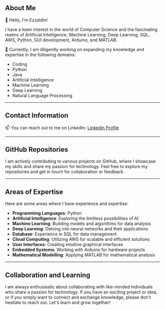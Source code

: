 
## About Me

👋 Hello, I'm Ezzaldin! 

I have a keen interest in the world of Computer Science and the fascinating realms of Artificial Intelligence, Machine Learning, Deep Learning, SQL, AWS, Python, GUI development, Arduino, and MATLAB.

🌱 Currently, I am diligently working on expanding my knowledge and expertise in the following domains:

- Coding
- Python
- Java
- Artificial Intelligence
- Machine Learning
- Deep Learning
- Natural Language Processing 

---

## Contact Information

📫 You can reach out to me on LinkedIn: [LinkedIn Profile](https://www.linkedin.com/in/ezz55/)

---

## GitHub Repositories

I am actively contributing to various projects on GitHub, where I showcase my skills and share my passion for technology. Feel free to explore my repositories and get in touch for collaboration or feedback.

---

## Areas of Expertise

Here are some areas where I have experience and expertise:

- **Programming Languages**: Python
- **Artificial Intelligence**: Exploring the limitless possibilities of AI
- **Machine Learning**: Building models and algorithms for data analysis
- **Deep Learning**: Delving into neural networks and their applications
- **Database**: Experience in SQL for data management
- **Cloud Computing**: Utilizing AWS for scalable and efficient solutions
- **User Interfaces**: Creating intuitive graphical interfaces
- **Embedded Systems**: Working with Arduino for hardware projects
- **Mathematical Modelling**: Applying MATLAB for mathematical analysis

---

## Collaboration and Learning

I am always enthusiastic about collaborating with like-minded individuals who share a passion for technology. If you have an exciting project or idea, or if you simply want to connect and exchange knowledge, please don't hesitate to reach out. Let's learn and grow together!


